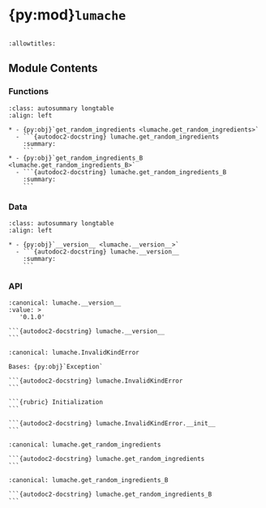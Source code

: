 # {py:mod}`lumache`

```{py:module} lumache
```

```{autodoc2-docstring} lumache
:allowtitles:
```

## Module Contents

### Functions

````{list-table}
:class: autosummary longtable
:align: left

* - {py:obj}`get_random_ingredients <lumache.get_random_ingredients>`
  - ```{autodoc2-docstring} lumache.get_random_ingredients
    :summary:
    ```
* - {py:obj}`get_random_ingredients_B <lumache.get_random_ingredients_B>`
  - ```{autodoc2-docstring} lumache.get_random_ingredients_B
    :summary:
    ```
````

### Data

````{list-table}
:class: autosummary longtable
:align: left

* - {py:obj}`__version__ <lumache.__version__>`
  - ```{autodoc2-docstring} lumache.__version__
    :summary:
    ```
````

### API

````{py:data} __version__
:canonical: lumache.__version__
:value: >
   '0.1.0'

```{autodoc2-docstring} lumache.__version__
```

````

````{py:exception} InvalidKindError()
:canonical: lumache.InvalidKindError

Bases: {py:obj}`Exception`

```{autodoc2-docstring} lumache.InvalidKindError
```

```{rubric} Initialization
```

```{autodoc2-docstring} lumache.InvalidKindError.__init__
```

````

````{py:function} get_random_ingredients(kind=None)
:canonical: lumache.get_random_ingredients

```{autodoc2-docstring} lumache.get_random_ingredients
```
````

````{py:function} get_random_ingredients_B(kind=None)
:canonical: lumache.get_random_ingredients_B

```{autodoc2-docstring} lumache.get_random_ingredients_B
```
````
